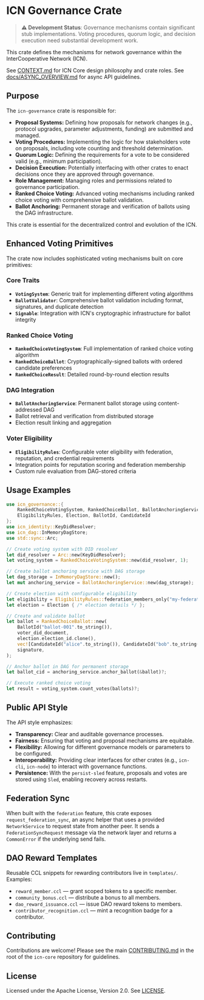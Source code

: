 # ICN Governance Crate

> **⚠️ Development Status**: Governance mechanisms contain significant stub implementations. Voting procedures, quorum logic, and decision execution need substantial development work.

This crate defines the mechanisms for network governance within the InterCooperative Network (ICN).

See [CONTEXT.md](../../CONTEXT.md) for ICN Core design philosophy and crate roles.
See [docs/ASYNC_OVERVIEW.md](../../docs/ASYNC_OVERVIEW.md) for async API guidelines.

## Purpose

The `icn-governance` crate is responsible for:

*   **Proposal Systems:** Defining how proposals for network changes (e.g., protocol upgrades, parameter adjustments, funding) are submitted and managed.
*   **Voting Procedures:** Implementing the logic for how stakeholders vote on proposals, including vote counting and threshold determination.
*   **Quorum Logic:** Defining the requirements for a vote to be considered valid (e.g., minimum participation).
*   **Decision Execution:** Potentially interfacing with other crates to enact decisions once they are approved through governance.
*   **Role Management:** Managing roles and permissions related to governance participation.
*   **Ranked Choice Voting:** Advanced voting mechanisms including ranked choice voting with comprehensive ballot validation.
*   **Ballot Anchoring:** Permanent storage and verification of ballots using the DAG infrastructure.

This crate is essential for the decentralized control and evolution of the ICN.

## Enhanced Voting Primitives

The crate now includes sophisticated voting mechanisms built on core primitives:

### Core Traits

- **`VotingSystem`**: Generic trait for implementing different voting algorithms
- **`BallotValidator`**: Comprehensive ballot validation including format, signatures, and duplicate detection
- **`Signable`**: Integration with ICN's cryptographic infrastructure for ballot integrity

### Ranked Choice Voting

- **`RankedChoiceVotingSystem`**: Full implementation of ranked choice voting algorithm
- **`RankedChoiceBallot`**: Cryptographically-signed ballots with ordered candidate preferences
- **`RankedChoiceResult`**: Detailed round-by-round election results

### DAG Integration

- **`BallotAnchoringService`**: Permanent ballot storage using content-addressed DAG
- Ballot retrieval and verification from distributed storage
- Election result linking and aggregation

### Voter Eligibility

- **`EligibilityRules`**: Configurable voter eligibility with federation, reputation, and credential requirements
- Integration points for reputation scoring and federation membership
- Custom rule evaluation from DAG-stored criteria

## Usage Examples

```rust
use icn_governance::{
    RankedChoiceVotingSystem, RankedChoiceBallot, BallotAnchoringService,
    EligibilityRules, Election, BallotId, CandidateId
};
use icn_identity::KeyDidResolver;
use icn_dag::InMemoryDagStore;
use std::sync::Arc;

// Create voting system with DID resolver
let did_resolver = Arc::new(KeyDidResolver);
let voting_system = RankedChoiceVotingSystem::new(did_resolver, 1);

// Create ballot anchoring service with DAG storage
let dag_storage = InMemoryDagStore::new();
let mut anchoring_service = BallotAnchoringService::new(dag_storage);

// Create election with configurable eligibility
let eligibility = EligibilityRules::federation_members_only("my-federation".to_string());
let election = Election { /* election details */ };

// Create and validate ballot
let ballot = RankedChoiceBallot::new(
    BallotId("ballot-001".to_string()),
    voter_did_document,
    election.election_id.clone(),
    vec![CandidateId("alice".to_string()), CandidateId("bob".to_string())],
    signature,
);

// Anchor ballot in DAG for permanent storage
let ballot_cid = anchoring_service.anchor_ballot(&ballot)?;

// Execute ranked choice voting
let result = voting_system.count_votes(ballots)?;
```

## Public API Style

The API style emphasizes:

*   **Transparency:** Clear and auditable governance processes.
*   **Fairness:** Ensuring that voting and proposal mechanisms are equitable.
*   **Flexibility:** Allowing for different governance models or parameters to be configured.
*   **Interoperability:** Providing clear interfaces for other crates (e.g., `icn-cli`, `icn-node`) to interact with governance functions.
*   **Persistence:** With the `persist-sled` feature, proposals and votes are stored using `Sled`, enabling recovery across restarts.

## Federation Sync

When built with the `federation` feature, this crate exposes
`request_federation_sync`, an async helper that uses a provided
`NetworkService` to request state from another peer. It sends a
`FederationSyncRequest` message via the network layer and returns a
`CommonError` if the underlying send fails.
## DAO Reward Templates

Reusable CCL snippets for rewarding contributors live in `templates/`. Examples:
- `reward_member.ccl` — grant scoped tokens to a specific member.
- `community_bonus.ccl` — distribute a bonus to all members.
- `dao_reward_issuance.ccl` — issue DAO reward tokens to members.
- `contributor_recognition.ccl` — mint a recognition badge for a contributor.


## Contributing

Contributions are welcome! Please see the main [CONTRIBUTING.md](../../CONTRIBUTING.md) in the root of the `icn-core` repository for guidelines.

## License

Licensed under the Apache License, Version 2.0. See [LICENSE](../../LICENSE). 